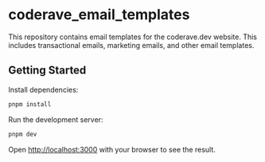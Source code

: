 # coderave_email_templates

This repository contains email templates for the coderave.dev website. This includes transactional emails, marketing emails, and other email templates.

## Getting Started

Install dependencies:

```bash
pnpm install
```

Run the development server:

```bash
pnpm dev
```

Open [http://localhost:3000](http://localhost:3000) with your browser to see the result.
